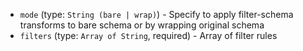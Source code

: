 
* `mode` (type: `String (bare | wrap)`) - Specify to apply filter-schema transforms to bare schema or by wrapping original schema
* `filters` (type: `Array of String`, required) - Array of filter rules